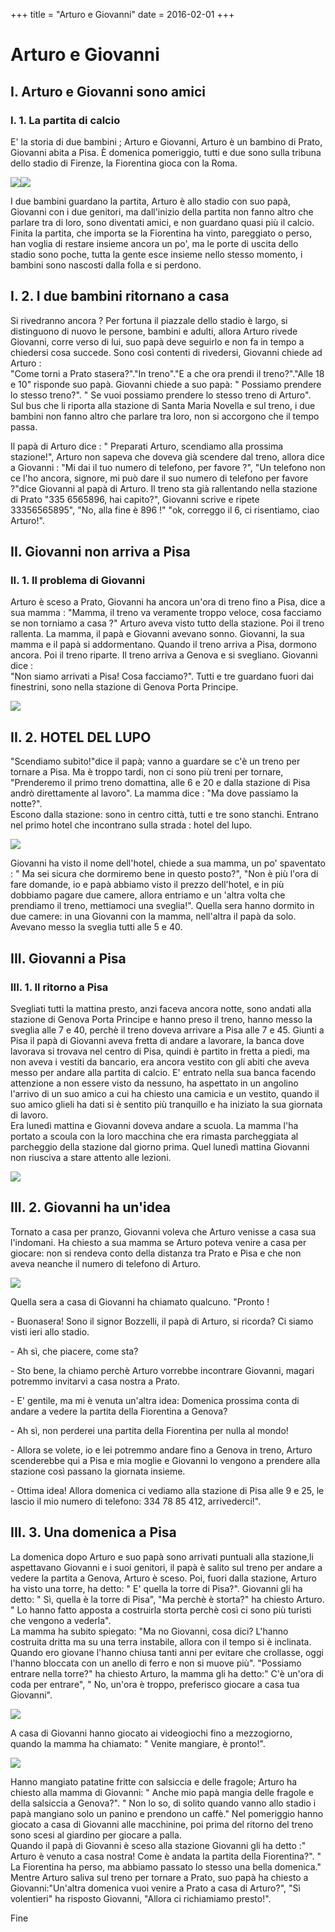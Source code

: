 +++
title = "Arturo e Giovanni"
date = 2016-02-01
+++

<style>
main img {
    width: calc(50% - 0.5em);
}
main img + img {
    margin-left: 1em;
}
</style>

# Arturo e Giovanni

## I. Arturo e Giovanni sono amici

### I. 1. La partita di calcio

E' la storia di due bambini ; Arturo e Giovanni, Arturo è un bambino di Prato, Giovanni abita a Pisa. È domenica pomeriggio, tutti e due sono sulla tribuna dello stadio di Firenze, la Fiorentina gioca con la Roma.

<img src="img1.jpg"><img src="img2.jpg">

I due bambini guardano la partita, Arturo è allo stadio con suo papà, Giovanni con i due genitori, ma dall'inizio della partita non fanno altro che parlare tra di loro, sono diventati amici, e non guardano quasi più il calcio. Finita la partita, che importa se la Fiorentina ha vinto, pareggiato o perso, han voglia di restare insieme ancora un po', ma le porte di uscita dello stadio sono poche, tutta la gente esce insieme nello stesso momento, i bambini sono nascosti dalla folla e si perdono.

## I. 2. I due bambini ritornano a casa

Si rivedranno ancora ? Per fortuna il piazzale dello stadio è largo, si distinguono di nuovo le persone, bambini e adulti, allora Arturo rivede Giovanni, corre verso di lui, suo papà deve seguirlo e non fa in tempo a chiedersi cosa succede. Sono così contenti di rivedersi, Giovanni chiede ad Arturo :
<br>
"Come torni a Prato stasera?"."In treno"."E a che ora prendi il treno?"."Alle 18 e 10" risponde suo papà. Giovanni chiede a suo papà: " Possiamo prendere lo stesso treno?". " Se vuoi possiamo prendere lo stesso treno di Arturo".  Sul bus che li riporta alla stazione di Santa Maria Novella e sul treno, i due bambini non fanno altro che parlare tra loro, non si accorgono che il tempo passa.

Il papà di Arturo dice : " Preparati Arturo, scendiamo alla prossima stazione!", Arturo non sapeva che doveva già scendere dal treno, allora dice a Giovanni : "Mi dai il tuo numero di telefono, per favore ?", "Un telefono non ce l'ho ancora, signore, mi può dare il suo numero di telefono per favore ?"dice Giovanni al papà di Arturo. Il treno sta già rallentando nella stazione di Prato "335 6565896, hai capito?", Giovanni scrive e ripete 33356565895", "No, alla fine è 896 !" "ok, correggo il 6, ci risentiamo, ciao Arturo!".

## II. Giovanni non arriva a Pisa

### II. 1. Il problema di Giovanni

Arturo è sceso a Prato, Giovanni ha ancora un'ora di treno fino a Pisa, dice a sua mamma : "Mamma, il treno va veramente troppo veloce, cosa facciamo se non torniamo a casa ?" Arturo aveva visto tutto della stazione. Poi il treno rallenta. La mamma, il papà e Giovanni avevano sonno. Giovanni, la sua mamma e il papà si addormentano. Quando il treno arriva a Pisa, dormono ancora. Poi il treno riparte. Il treno arriva a Genova e si svegliano. Giovanni dice :
<br>
"Non siamo arrivati a Pisa! Cosa facciamo?". Tutti e tre guardano fuori dai finestrini, sono nella stazione di Genova Porta Principe.

<img src="img3.jpg">

## II. 2. HOTEL DEL LUPO

"Scendiamo subito!"dice il papà; vanno a guardare se c'è un treno per tornare a Pisa. Ma è troppo tardi, non ci sono più treni per tornare, "Prenderemo il primo treno domattina, alle 6 e 20 e dalla stazione di Pisa andrò direttamente al lavoro". La mamma dice : "Ma dove passiamo la notte?".
<br>
Escono dalla stazione: sono in centro città, tutti e tre sono stanchi. Entrano nel primo hotel che incontrano sulla strada : hotel del lupo.

<img src="img4.jpg">

Giovanni ha visto il nome dell'hotel, chiede a sua mamma, un po' spaventato : " Ma sei sicura che dormiremo bene in questo posto?", "Non è più l'ora di fare domande, io e papà abbiamo visto il prezzo dell'hotel, e in più dobbiamo pagare due camere, allora entriamo e un 'altra volta che prendiamo il treno, mettiamoci una sveglia!". Quella sera hanno dormito in due camere: in una Giovanni con la mamma, nell'altra il papà da solo. Avevano messo la sveglia tutti alle 5 e 40.

## III. Giovanni a Pisa

### III. 1. Il ritorno a Pisa

Svegliati tutti la mattina presto, anzi faceva ancora notte, sono andati alla stazione di Genova Porta Principe e hanno preso il treno, hanno messo la sveglia alle 7 e 40, perchè il treno doveva arrivare a Pisa alle 7 e 45.
Giunti a Pisa il papà di Giovanni aveva fretta di andare a lavorare, la banca dove lavorava si trovava nel centro di Pisa, quindi è partito in fretta a piedi, ma non aveva i vestiti da bancario, era ancora vestito con gli abiti che aveva messo per andare alla partita di calcio. E' entrato nella sua banca facendo attenzione a non essere visto da nessuno, ha aspettato in un angolino l'arrivo di un suo amico a cui ha chiesto una camicia e un vestito, quando il suo amico glieli ha dati si è sentito più tranquillo e ha iniziato la sua giornata di lavoro.
<br>
Era lunedì mattina e Giovanni doveva andare a scuola. La mamma l'ha portato a scoula con la loro macchina che era rimasta parcheggiata al parcheggio della stazione dal giorno prima. Quel lunedì mattina Giovanni non riusciva a stare attento alle lezioni.

<img src="img5.jpg">

## III. 2. Giovanni ha un'idea

Tornato a casa per pranzo, Giovanni voleva che Arturo venisse a casa sua l'indomani. Ha chiesto a sua mamma se Arturo poteva venire a casa per giocare: non si rendeva conto della distanza tra Prato e Pisa e che non aveva neanche il numero di telefono di Arturo.

<img src="img6.jpg">

Quella sera a casa di Giovanni ha chiamato qualcuno.
"Pronto !

\- Buonasera! Sono il signor Bozzelli, il papà di Arturo, si ricorda? Ci siamo visti ieri allo stadio.

\- Ah sì, che piacere, come sta?

\- Sto bene, la chiamo perchè Arturo vorrebbe incontrare Giovanni, magari potremmo invitarvi a casa nostra a Prato.

\- E' gentile, ma mi è venuta un'altra idea: Domenica prossima conta di andare a vedere la partita della Fiorentina a Genova?

\- Ah sì, non perderei una partita della Fiorentina per nulla al mondo!

\- Allora se volete, io e lei potremmo andare fino a Genova in treno, Arturo scenderebbe qui a Pisa e mia moglie e Giovanni lo vengono a prendere alla stazione così passano la giornata insieme.

\- Ottima idea! Allora domenica ci vediamo alla stazione di Pisa alle 9 e 25, le lascio il mio numero di telefono:
334 78 85 412, arrivederci!".

## III. 3. Una domenica a Pisa

La domenica dopo Arturo e suo papà sono arrivati puntuali alla stazione,li aspettavano Giovanni e i suoi genitori,  il papà è salito sul treno per andare a vedere la partita a Genova, Arturo è sceso. Poi, fuori dalla stazione, Arturo ha visto una torre, ha detto: " E' quella la torre di Pisa?". Giovanni gli ha detto: " Sì, quella è la torre di Pisa", "Ma perchè è storta?" ha chiesto Arturo. " Lo hanno fatto apposta a costruirla storta perchè così ci sono più turisti che vengono a vederla".
<br>
La mamma ha subito spiegato: "Ma no Giovanni, cosa dici? L'hanno costruita dritta ma su una terra instabile, allora con il tempo si è inclinata. Quando ero giovane l'hanno chiusa tanti anni per evitare che crollasse, oggi l'hanno bloccata con un anello di ferro e non si muove più". "Possiamo entrare nella torre?" ha chiesto Arturo, la mamma gli ha detto:" C'è un'ora di coda per entrare", " No, un'ora è troppo, preferisco giocare a casa tua Giovanni".

<img src="img7.jpg">

A casa di Giovanni hanno giocato ai videogiochi fino a mezzogiorno, quando la mamma ha chiamato: " Venite mangiare, è pronto!".

<img src="img8.jpg">

Hanno mangiato patatine fritte con salsiccia e delle fragole; Arturo ha chiesto alla mamma di Giovanni: " Anche mio papà mangia delle fragole e della salsiccia a Genova?". " Non lo so, di solito quando vanno allo stadio i papà mangiano solo un panino e prendono un caffè." Nel pomeriggio hanno giocato a casa di Giovanni alle macchinine, poi prima del ritorno del treno sono scesi al giardino per giocare a palla.
<br>
Quando il papà di Giovanni è sceso alla stazione Giovanni gli ha detto :" Arturo è venuto a casa nostra! Come è andata la partita della Fiorentina?". " La Fiorentina ha perso, ma abbiamo passato lo stesso una bella domenica."
<br>
Mentre Arturo saliva sul treno per tornare a Prato, suo papà ha chiesto a Giovanni:"Un'altra domenica vuoi venire a Prato a casa di Arturo?", "Sì volentieri" ha risposto Giovanni, "Allora ci richiamiamo presto!".

Fine
